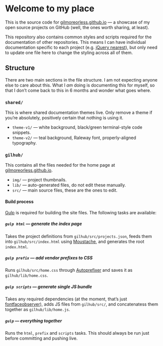 # Welcome to my place

This is the source code for [gilmoreorless.github.io][home] — a showcase of my open source projects on GitHub (well, the ones worth sharing, at least).

This repository also contains common styles and scripts required for the documentation of other repositories. This means I can have individual documentation specific to each project (e.g. [jQuery nearest][jquery-nearest]), but only need to update one file here to change the styling across all of them.

## Structure

There are two main sections in the file structure. I am not expecting anyone else to care about this. What I _am_ doing is documenting this for myself, so that I don’t come back to this in 6 months and wonder what goes where.

### `shared/`

This is where shared documentation themes live. Only remove a theme if you’re absolutely, positively certain that nothing is using it.

* `theme-v1/` — white background, black/green terminal-style code snippets.
* `theme-v2/` — teal background, Raleway font, properly-aligned typography.


### `gilhub/`

This contains all the files needed for the home page at [gilmoreorless.github.io][home].

* `img/` — project thumbnails.
* `lib/` — auto-generated files, do not edit these manually.
* `src/` — main source files, these are the ones to edit.

#### Build process

[Gulp](http://gulpjs.com/) is required for building the site files. The following tasks are available:

##### `gulp html` — generate the index page

Takes the project definitions from `gilhub/src/projects.json`, feeds them into `gilhub/src/index.html` using [Moustache](https://github.com/janl/mustache.js/), and generates the root `index.html`.

##### `gulp prefix` — add vendor prefixes to CSS

Runs `gilhub/src/home.css` through [Autoprefixer](https://github.com/postcss/autoprefixer) and saves it as `gilhub/lib/home.css`.

##### `gulp scripts` — generate single JS bundle

Takes any required dependencies (at the moment, that’s just [fontfaceobserver](https://github.com/bramstein/fontfaceobserver)), adds JS files from `gilhub/src/`, and concatenatess them together as `gilhub/lib/home.js`.

##### `gulp` — everything together

Runs the `html`, `prefix` and `scripts` tasks. This should always be run just before committing and pushing live.



[home]: https://gilmoreorless.github.io/
[jquery-nearest]: https://gilmoreorless.github.io/jquery-nearest/
